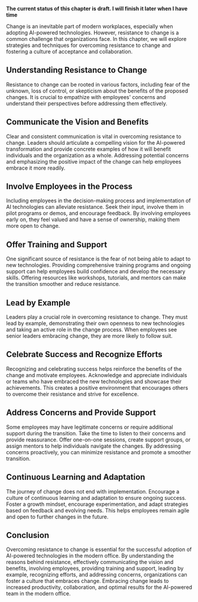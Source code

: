 **The current status of this chapter is draft. I will finish it later when I have time**

Change is an inevitable part of modern workplaces, especially when adopting AI-powered technologies. However, resistance to change is a common challenge that organizations face. In this chapter, we will explore strategies and techniques for overcoming resistance to change and fostering a culture of acceptance and collaboration.

Understanding Resistance to Change
----------------------------------

Resistance to change can be rooted in various factors, including fear of the unknown, loss of control, or skepticism about the benefits of the proposed changes. It is crucial to empathize with employees' concerns and understand their perspectives before addressing them effectively.

Communicate the Vision and Benefits
-----------------------------------

Clear and consistent communication is vital in overcoming resistance to change. Leaders should articulate a compelling vision for the AI-powered transformation and provide concrete examples of how it will benefit individuals and the organization as a whole. Addressing potential concerns and emphasizing the positive impact of the change can help employees embrace it more readily.

Involve Employees in the Process
--------------------------------

Including employees in the decision-making process and implementation of AI technologies can alleviate resistance. Seek their input, involve them in pilot programs or demos, and encourage feedback. By involving employees early on, they feel valued and have a sense of ownership, making them more open to change.

Offer Training and Support
--------------------------

One significant source of resistance is the fear of not being able to adapt to new technologies. Providing comprehensive training programs and ongoing support can help employees build confidence and develop the necessary skills. Offering resources like workshops, tutorials, and mentors can make the transition smoother and reduce resistance.

Lead by Example
---------------

Leaders play a crucial role in overcoming resistance to change. They must lead by example, demonstrating their own openness to new technologies and taking an active role in the change process. When employees see senior leaders embracing change, they are more likely to follow suit.

Celebrate Success and Recognize Efforts
---------------------------------------

Recognizing and celebrating success helps reinforce the benefits of the change and motivate employees. Acknowledge and appreciate individuals or teams who have embraced the new technologies and showcase their achievements. This creates a positive environment that encourages others to overcome their resistance and strive for excellence.

Address Concerns and Provide Support
------------------------------------

Some employees may have legitimate concerns or require additional support during the transition. Take the time to listen to their concerns and provide reassurance. Offer one-on-one sessions, create support groups, or assign mentors to help individuals navigate the changes. By addressing concerns proactively, you can minimize resistance and promote a smoother transition.

Continuous Learning and Adaptation
----------------------------------

The journey of change does not end with implementation. Encourage a culture of continuous learning and adaptation to ensure ongoing success. Foster a growth mindset, encourage experimentation, and adapt strategies based on feedback and evolving needs. This helps employees remain agile and open to further changes in the future.

Conclusion
----------

Overcoming resistance to change is essential for the successful adoption of AI-powered technologies in the modern office. By understanding the reasons behind resistance, effectively communicating the vision and benefits, involving employees, providing training and support, leading by example, recognizing efforts, and addressing concerns, organizations can foster a culture that embraces change. Embracing change leads to increased productivity, collaboration, and optimal results for the AI-powered team in the modern office.
